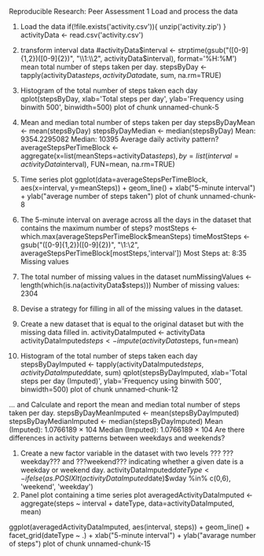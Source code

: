 Reproducible Research: Peer Assessment 1
Load and process the data
1. Load the data
if(!file.exists('activity.csv')){
    unzip('activity.zip')
}
activityData <- read.csv('activity.csv')
2. transform interval data
#activityData$interval <- strptime(gsub("([0-9]{1,2})([0-9]{2})", "\\1:\\2", activityData$interval), format='%H:%M')
mean total number of steps taken per day.
stepsByDay <- tapply(activityData$steps, activityData$date, sum, na.rm=TRUE)
1. Histogram of the total number of steps taken each day
qplot(stepsByDay, xlab='Total steps per day', ylab='Frequency using binwith 500', binwidth=500)
plot of chunk unnamed-chunk-5

2. Mean and median total number of steps taken per day
stepsByDayMean <- mean(stepsByDay)
stepsByDayMedian <- median(stepsByDay)
Mean: 9354.2295082
Median: 10395
Average daily activity pattern?
averageStepsPerTimeBlock <- aggregate(x=list(meanSteps=activityData$steps), by=list(interval=activityData$interval), FUN=mean, na.rm=TRUE)
1. Time series plot
ggplot(data=averageStepsPerTimeBlock, aes(x=interval, y=meanSteps)) +
    geom_line() +
    xlab("5-minute interval") +
    ylab("average number of steps taken") 
plot of chunk unnamed-chunk-8

2. The 5-minute interval on average across all the days in the dataset that contains the maximum number of steps?
mostSteps <- which.max(averageStepsPerTimeBlock$meanSteps)
timeMostSteps <-  gsub("([0-9]{1,2})([0-9]{2})", "\\1:\\2", averageStepsPerTimeBlock[mostSteps,'interval'])
Most Steps at: 8:35
Missing values
1. The total number of missing values in the dataset
numMissingValues <- length(which(is.na(activityData$steps)))
Number of missing values: 2304
2. Devise a strategy for filling in all of the missing values in the dataset.
3. Create a new dataset that is equal to the original dataset but with the missing data filled in.
activityDataImputed <- activityData
activityDataImputed$steps <- impute(activityData$steps, fun=mean)
4. Histogram of the total number of steps taken each day
stepsByDayImputed <- tapply(activityDataImputed$steps, activityDataImputed$date, sum)
qplot(stepsByDayImputed, xlab='Total steps per day (Imputed)', ylab='Frequency using binwith 500', binwidth=500)
plot of chunk unnamed-chunk-12

... and Calculate and report the mean and median total number of steps taken per day.
stepsByDayMeanImputed <- mean(stepsByDayImputed)
stepsByDayMedianImputed <- median(stepsByDayImputed)
Mean (Imputed): 1.0766189 × 104
Median (Imputed): 1.0766189 × 104
Are there differences in activity patterns between weekdays and weekends?
1. Create a new factor variable in the dataset with two levels ??? ???weekday??? and ???weekend??? indicating whether a given date is a weekday or weekend day.
activityDataImputed$dateType <-  ifelse(as.POSIXlt(activityDataImputed$date)$wday %in% c(0,6), 'weekend', 'weekday')
2. Panel plot containing a time series plot
averagedActivityDataImputed <- aggregate(steps ~ interval + dateType, data=activityDataImputed, mean)

ggplot(averagedActivityDataImputed, aes(interval, steps)) + 
    geom_line() + 
    facet_grid(dateType ~ .) +
    xlab("5-minute interval") + 
    ylab("avarage number of steps")
plot of chunk unnamed-chunk-15